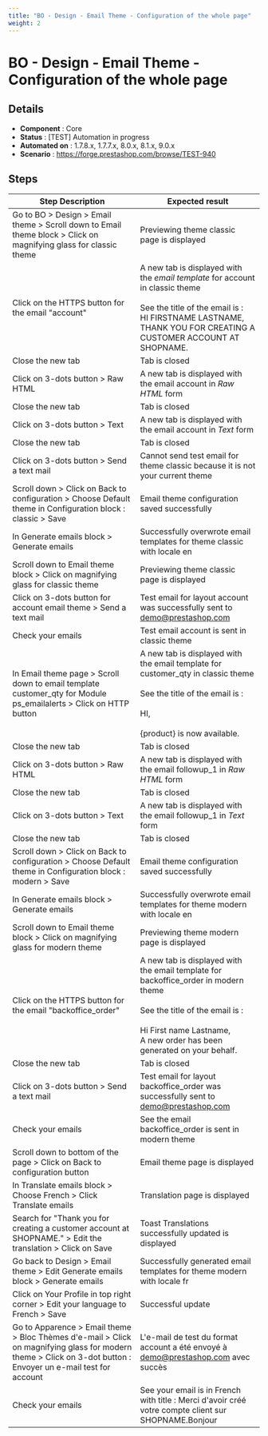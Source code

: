 ```yaml
---
title: "BO - Design - Email Theme - Configuration of the whole page"
weight: 2
---
```


# BO - Design - Email Theme - Configuration of the whole page
## Details
* **Component** : Core
* **Status** : [TEST] Automation in progress
* **Automated on** : 1.7.8.x, 1.7.7.x, 8.0.x, 8.1.x, 9.0.x
* **Scenario** : https://forge.prestashop.com/browse/TEST-940

## Steps
| Step Description | Expected result |
| ----- | ----- |
| Go to BO > Design > Email theme > Scroll down to Email theme block > Click on magnifying glass for classic theme | Previewing theme classic page is displayed |
| Click on the HTTPS button for the email "account" | A new tab is displayed with the *email template* for account in classic theme<br><br>See the title of the email is :<br>HI FIRSTNAME LASTNAME,<br>THANK YOU FOR CREATING A CUSTOMER ACCOUNT AT SHOPNAME. |
| Close the new tab | Tab is closed |
| Click on 3-dots button > Raw HTML | A new tab is displayed with the email account in *Raw HTML* form |
| Close the new tab | Tab is closed |
| Click on 3-dots button > Text | A new tab is displayed with the email account in *Text* form |
| Close the new tab | Tab is closed |
| Click on 3-dots button > Send a text mail | Cannot send test email for theme classic because it is not your current theme |
| Scroll down > Click on Back to configuration > Choose Default theme in Configuration block : classic > Save | Email theme configuration saved successfully |
| In Generate emails block > Generate emails | Successfully overwrote email templates for theme classic with locale en |
| Scroll down to Email theme block > Click on magnifying glass for classic theme | Previewing theme classic page is displayed |
| Click on 3-dots button for account email theme > Send a text mail | Test email for layout account was successfully sent to demo@prestashop.com |
| Check your emails | Test email account is sent in classic theme |
| In Email theme page > Scroll down to email template customer_qty for Module ps_emailalerts > Click on HTTP button | A new tab is displayed with the email template for customer_qty in classic theme<br><br>See the title of the email is :<br><br>HI,<br><br>{product} is now available. |
| Close the new tab | Tab is closed |
| Click on 3-dots button > Raw HTML | A new tab is displayed with the email followup_1 in *Raw HTML* form |
| Close the new tab | Tab is closed |
| Click on 3-dots button > Text | A new tab is displayed with the email followup_1 in *Text* form |
| Close the new tab | Tab is closed |
| Scroll down > Click on Back to configuration > Choose Default theme in Configuration block : modern > Save | Email theme configuration saved successfully |
| In Generate emails block > Generate emails | Successfully overwrote email templates for theme modern with locale en |
| Scroll down to Email theme block > Click on magnifying glass for modern theme | Previewing theme modern page is displayed |
| Click on the HTTPS button for the email "backoffice_order" | A new tab is displayed with the email template for backoffice_order in modern theme<br><br>See the title of the email is :<br><br>Hi First name Lastname,<br>A new order has been generated on your behalf. |
| Close the new tab | Tab is closed |
| Click on 3-dots button > Send a text mail | Test email for layout backoffice_order was successfully sent to demo@prestashop.com |
| Check your emails | See the email backoffice_order is sent in modern theme |
| Scroll down to bottom of the page > Click on Back to configuration button | Email theme page is displayed |
| In Translate emails block > Choose French > Click Translate emails | Translation page is displayed |
| Search for "Thank you for creating a customer account at SHOPNAME." > Edit the translation > Click on Save | Toast Translations successfully updated is displayed |
| Go back to Design > Email theme > Edit Generate emails block > Generate emails | Successfully generated email templates for theme modern with locale fr |
| Click on Your Profile in top right corner > Edit your language to French > Save | Successful update |
| Go to Apparence > Email theme > Bloc Thèmes d'e-mail > Click on magnifying glass for modern theme > Click on 3-dot button : Envoyer un e-mail test for account | L'e-mail de test du format account a été envoyé à demo@prestashop.com avec succès |
| Check your emails | See your email is in French with title : Merci d'avoir créé votre compte client sur SHOPNAME.Bonjour |
